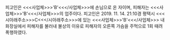 피고인은 <<<사업체>>>'B'<<</사업체>>>에 손님으로 온 자이며, 피해자는 <<<사업체>>>'B'<<</사업체>>>의 업주이다.
피고인은 2019. 11. 14. 21:10경 평택시 <<<시아래주소>>>C<<</시아래주소>>>에 있는 <<<사업체>>>'B'<<</사업체>>> 내 화장실에서 피해자를 불러내 불상의 이유로 피해자의 오른쪽 가슴을 주먹으로 1회 때려 폭행하였다.
